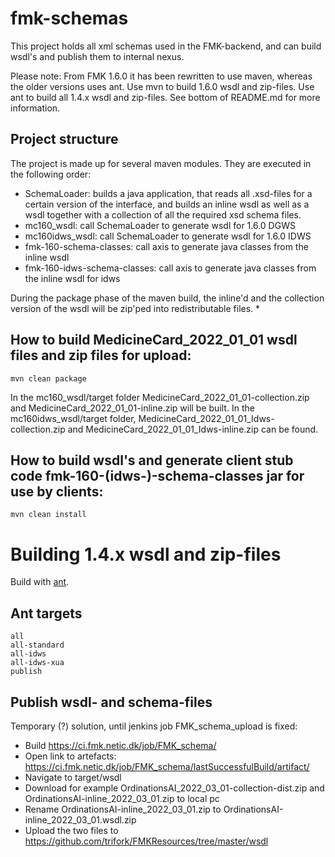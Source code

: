 # fmk-schemas

This project holds all xml schemas used in the FMK-backend, and can build wsdl's and publish them to internal nexus. 

Please note:
From FMK 1.6.0 it has been rewritten to use maven, whereas the older versions uses ant. 
Use mvn to build 1.6.0 wsdl and zip-files.
Use ant to build all 1.4.x wsdl and zip-files. See bottom of README.md for more information.

## Project structure
The project is made up for several maven modules. They are executed in the following order:

* SchemaLoader: builds a java application, that reads all .xsd-files for a certain version of the interface, and builds an inline wsdl as well as a wsdl together with a collection of all the required xsd schema files. 
* mc160_wsdl: call SchemaLoader to generate wsdl for 1.6.0 DGWS
* mc160idws_wsdl: call SchemaLoader to generate wsdl for 1.6.0 IDWS
* fmk-160-schema-classes: call axis to generate java classes from the inline wsdl
* fmk-160-idws-schema-classes: call axis to generate java classes from the inline wsdl for idws

During the package phase of the maven build, the inline'd and the collection version of the wsdl will be zip'ped into redistributable files.
* 
## How to build MedicineCard_2022_01_01 wsdl files and zip files for upload:

```
mvn clean package
```
In the mc160_wsdl/target folder MedicineCard_2022_01_01-collection.zip and MedicineCard_2022_01_01-inline.zip will be built.
In the mc160idws_wsdl/target folder, MedicineCard_2022_01_01_Idws-collection.zip and MedicineCard_2022_01_01_Idws-inline.zip can be found.

## How to build wsdl's and generate client stub code fmk-160-(idws-)-schema-classes jar for use by clients:

```
mvn clean install
```



# Building 1.4.x wsdl and zip-files

Build with [ant](https://ant.apache.org/bindownload.cgi).

## Ant targets

```
all
all-standard
all-idws
all-idws-xua
publish
```

## Publish wsdl- and schema-files

Temporary (?) solution, until jenkins job FMK_schema_upload is fixed:

- Build https://ci.fmk.netic.dk/job/FMK_schema/
- Open link to artefacts: https://ci.fmk.netic.dk/job/FMK_schema/lastSuccessfulBuild/artifact/
- Navigate to target/wsdl
- Download for example OrdinationsAI_2022_03_01-collection-dist.zip and OrdinationsAI-inline_2022_03_01.zip to local pc
- Rename OrdinationsAI-inline_2022_03_01.zip to OrdinationsAI-inline_2022_03_01.wsdl.zip
- Upload the two files to https://github.com/trifork/FMKResources/tree/master/wsdl

